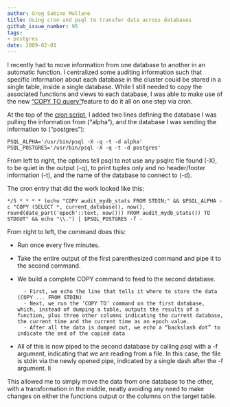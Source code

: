 ```yaml
---
author: Greg Sabino Mullane
title: Using cron and psql to transfer data across databases
github_issue_number: 95
tags:
- postgres
date: 2009-02-01
---
```




I recently had to move information from one database to another in an automatic function. I centralized some auditing information such that specific information about each database in the cluster could be stored in a single table, inside a single database. While I still needed to copy the associated functions and views to each database, I was able to make use of the new [“COPY TO query”](https://www.postgresql.org/docs/current/interactive/sql-copy.html)feature to do it all on one step via cron.

At the top of the [cron script](/blog/2008/12/best-practices-for-cron), I added two lines defining the database I was pulling the information from (“alpha”), and the database I was sending the information to (“postgres”):

```
PSQL_ALPHA='/usr/bin/psql -X -q -t -d alpha'
PSQL_POSTGRES='/usr/bin/psql -X -q -t -d postgres'
```

From left to right, the options tell psql to not use any psqlrc file found (-X), to be quiet in the output (-q), to print tuples only and no header/footer information (-t), and the name of the database to connect to (-d).

The cron entry that did the work looked like this:

```
*/5 * * * * (echo "COPY audit_mydb_stats FROM STDIN;" && $PSQL_ALPHA -c "COPY (SELECT *, current_database(), now(), round(date_part('epoch'::text, now())) FROM audit_mydb_stats()) TO STDOUT" && echo "\\.") | $PSQL_POSTGRES -f -
```

From right to left, the command does this:

- Run once every five minutes.
- Take the entire output of the first parenthesized command and pipe it to the second command.
- We build a complete COPY command to feed to the second database.

        - First, we echo the line that tells it where to store the data (COPY ... FROM STDIN)
        - Next, we run the ‘COPY TO’ command on the first database, which, instead of dumping a table, outputs the results of a function, plus three other columns indicating the current database, the current time and the current time as an epoch value.
        - After all the data is dumped out, we echo a “backslash dot” to indicate the end of the copied data

- All of this is now piped to the second database by calling psql with a -f argument, indicating that we are reading from a file. In this case, the file is stdin via the newly opened pipe, indicated by a single dash after the -f argument. li

This allowed me to simply move the data from one database to the other, with a transformation in the middle, neatly avoiding any need to make changes on either the functions output or the columns on the target table.


